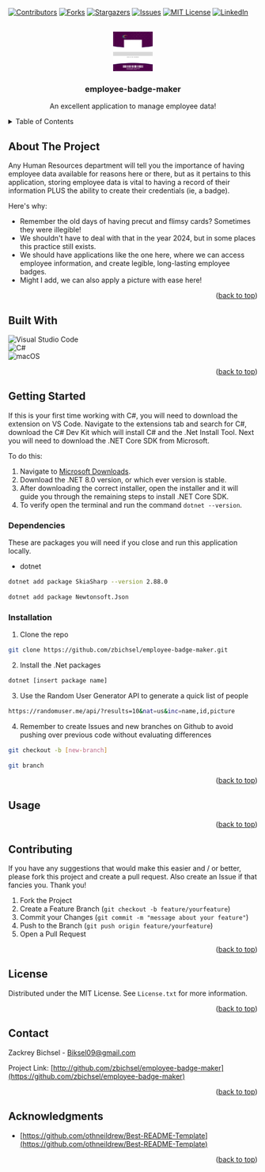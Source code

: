 <a id="readme-top"></a>








<!-- Project Shields -->
[![Contributors][contributors-shield]][contributors-url]
[![Forks][forks-shield]][forks-url]
[![Stargazers][stars-shield]][stars-url]
[![Issues][issues-shield]][issues-url]
[![MIT License][license-shield]][license-url]
[![LinkedIn][linkedin-shield]][linkedin-url]



<!-- PROJECT LOGO -->
<br />
<div align="center">
  <a href="https://github.com/zbichsel/employee-badge-maker">
    <img src="badge.png" alt="logo" width="80" height="80">
  </a>

  <h3 align="center">employee-badge-maker</h3>

  <p align="center">
    An excellent application to manage employee data!
  </p>
</div>



<!-- TABLE OF CONTENTS -->
<details>
  <summary>Table of Contents</summary>
  <ol>
    <li>
      <a href="#about-the-project">About The Project</a>
      <ul>
        <li><a href="#built-with">Built With </a></li>
      </ul>
    </li>
    <li>
      <a href="#getting-started">Getting Started</a>
      <ul>
        <li><a href="#prerequisites">Prerequisites</a></li>
        <li><a href="#installation">Installation</a></li>
      </ul>
    </li>
    <li><a href="#usage">Usage</a></li>
    <li><a href="#roadmap">Roadmap</a></li>
    <li><a href="#contributing">Contributing</a></li>
    <li><a href="#license">License</a></li>
    <li><a href="#contact">Contact</a></li>
    <li><a href="#acknowledgments">Acknowledgments</a></li>
  </ol>
</details>



<!-- ABOUT THE PROJECT -->
## About The Project

<!-- INSERT SCREENSHOT OF BADGE -->

Any Human Resources department will tell you the importance of having employee data available for reasons here or there, but as it pertains to this application, storing employee data is vital to having a record of their information PLUS the ability to create their credentials (ie, a badge).

Here's why:
* Remember the old days of having precut and flimsy cards? Sometimes they were illegible!
* We shouldn't have to deal with that in the year 2024, but in some places this practice still exists.
* We should have applications like the one here, where we can access employee information, and create legible, long-lasting employee badges.
* Might I add, we can also apply a picture with ease here!

<p align="right">(<a href="#readme-top">back to top</a>)</p>




## Built With

![Visual Studio Code](https://img.shields.io/badge/Visual%20Studio%20Code-0078d7.svg?style=for-the-badge&logo=visual-studio-code&logoColor=white)<br/>
![C#](https://img.shields.io/badge/c%23-%23239120.svg?style=for-the-badge&logo=csharp&logoColor=white)<br/>
![macOS](https://img.shields.io/badge/mac%20os-000000?style=for-the-badge&logo=macos&logoColor=F0F0F0)

<p align="right">(<a href="#readme-top">back to top</a>)</p>




<!-- GETTING STARTED -->
## Getting Started

If this is your first time working with C#, you will need to download the extension on VS Code. Navigate to the extensions tab and search for C#, download the C# Dev Kit which will install C# and the .Net Install Tool.
Next you will need to download the .NET Core SDK from Microsoft.

To do this:
1. Navigate to [Microsoft Downloads](https://dotnet.microsoft.com/en-us/download).
2. Download the .NET 8.0 version, or which ever version is stable.
3. After downloading the correct installer, open the installer and it will guide you through the remaining steps to install .NET Core SDK.
4. To verify open the terminal and run the command `dotnet --version`.

### Dependencies

These are packages you will need if you close and run this application locally.
* dotnet
```sh
dotnet add package SkiaSharp --version 2.88.0
```
```sh
dotnet add package Newtonsoft.Json
```

### Installation

1. Clone the repo
```sh
git clone https://github.com/zbichsel/employee-badge-maker.git
```
2. Install the .Net packages
```sh
dotnet [insert package name]
```
3. Use the Random User Generator API to generate a quick list of people
```sh
https://randomuser.me/api/?results=10&nat=us&inc=name,id,picture
```
4. Remember to create Issues and new branches on Github to avoid pushing over previous code without evaluating differences
```sh
git checkout -b [new-branch]
```
```sh
git branch
```

<p align="right">(<a href="#readme-top">back to top</a>)</p>




<!-- USAGE EXAMPLES -->
## Usage

<!-- USE SCREEN RECORDING HERE -->



<p align="right">(<a href="#readme-top">back to top</a>)</p>




<!-- Contributing -->
## Contributing

If you have any suggestions that would make this easier and / or better, please fork this project and create a pull request. Also create an Issue if that fancies you. Thank you!

1. Fork the Project
2. Create a Feature Branch (`git checkout -b feature/yourfeature`)
3. Commit your Changes (`git commit -m "message about your feature"`)
4. Push to the Branch (`git push origin feature/yourfeature`)
5. Open a Pull Request
 
 <p align="right">(<a href="readme-top">back to top</a>)</p>




<!-- License -->
## License

Distributed under the MIT License. See `License.txt` for more information.

<p align="right">(<a href="readme-top">back to top</a>)</p>




<!-- Contact -->
## Contact

Zackrey Bichsel - Biksel09@gmail.com

Project Link: [http://github.com/zbichsel/employee-badge-maker](https://github.com/zbichsel/employee-badge-maker)

<p align="right">(<a href="readme-top">back to top</a>)</p>




<!-- Acknowledgments -->
## Acknowledgments

* [https://github.com/othneildrew/Best-README-Template](https://github.com/othneildrew/Best-README-Template)

<p align="right">(<a href="readme-top">back to top</a>)</p>




<!-- MARKDOWN LINKS & IMAGES -->
<!-- https://www.markdownguide.org/basic-syntax/#reference-style-links -->
[contributors-shield]: https://img.shields.io/github/contributors/zbichsel/employee-badge-maker.svg?style=for-the-badge
[contributors-url]: https://github.com/zbichsel/employee-badge-maker/graphs/contributors
[forks-shield]: https://img.shields.io/github/forks/zbichsel/employee-badge-maker.svg?style=for-the-badge
[forks-url]: https://github.com/zbichsel/employee-badge-maker/network/members
[issues-shield]: https://img.shields.io/github/issues/zbichsel/employee-badge-maker.svg?style=for-the-badge
[issues-url]: https://github.com/zbichsel/employee-badge-maker/issues
[license-shield]: https://img.shields.io/github/license/zbichsel/employee-badge-maker.svg?style=for-the-badge
[license-url]: https://github.com/zbichsel/employee-badge-maker/blob/master/LICENSE.txt
[stars-shield]: https://img.shields.io/github/stars/zbichsel/employee-badge-maker.svg?style=for-the-badge
[stars-url]: https://github.com/zbichsel/employee-badge-maker/stargazers
[linkedin-shield]: https://img.shields.io/badge/-LinkedIn-black.svg?style=for-the-badge&logo=linkedin&colorB=555
[linkedin-url]: https://linkedin.com/in/zackrey-bichsel
